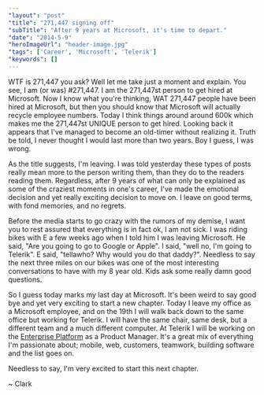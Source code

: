 ```yaml
---
"layout": "post"
"title": "271,447 signing off"
"subTitle": "After 9 years at Microsoft, it's time to depart."
"date": "2014-5-9"
"heroImageUrl": "header-image.jpg"
"tags": ['Career', 'Microsoft', 'Telerik']
"keywords": []
---
```


WTF is 271,447 you ask? Well let me take just a moment and explain. You see, I am (or was) #271,447. I am the 271,447st person to get hired at Microsoft. Now I know what you're thinking, WAT 271,447 people have been hired at Microsoft, but then you should know that Microsoft will actually recycle employee numbers. Today I think things around around 600k which makes me the 271,447st UNIQUE person to get hired. Looking back it  appears that I've managed to become an old-timer without realizing it. Truth be told, I never thought I would last more than two years. Boy I guess, I was wrong.

As the title suggests, I'm leaving. I was told yesterday these types of posts really mean more to the person writing them, than they do to the readers reading them. Regardless, after 9 years of what can only be explained as some of the craziest moments in one's career, I've made the emotional decision and yet really exciting decision to move on. I leave on good terms, with fond memories, and no regrets.

Before the media starts to go crazy with the rumors of my demise, I want you to rest assured that everything is in fact ok, I am not sick. I was riding bikes with E a few weeks ago when I told him I was leaving Microsoft. He said, "Are you going to go to Google or Apple". I said, "well no, I'm going to Telerik". E said, "tellawho? Why would you do that daddy?". Needless to say the next three miles on our bikes was one of the most interesting conversations to have with my 8 year old. Kids ask some really damn good questions.
 
So I guess today marks my last day at Microsoft. It's been weird to say good bye and yet very exciting to start a new chapter. Today I leave my office as a Microsoft employee, and on the 19th I will walk back down to the same office but working for Telerik. I will have the same chair, same desk, but a different team and a much different computer. At Telerik I will be working on the [Enterprise Platform](http://www.telerik.com/enterprise) as a Product Manager. It's a great mix of everything I'm passionate about; mobile, web, customers, teamwork, building software and the list goes on.

Needless to say, I'm very excited to start this next chapter.

~ Clark
